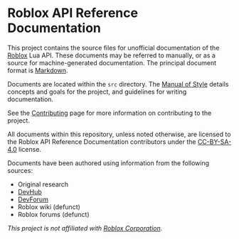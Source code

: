 # Roblox API Reference Documentation
This project contains the source files for unofficial documentation of the
[Roblox][roblox] Lua API. These documents may be referred to manually, or as a
source for machine-generated documentation. The principal document format is
[Markdown][markdown].

Documents are located within the `src` directory. The [Manual of Style][mos]
details concepts and goals for the project, and guidelines for writing
documentation.

See the [Contributing][contrib] page for more information on contributing to the
project.

All documents within this repository, unless noted otherwise, are licensed to
the Roblox API Reference Documentation contributors under the
[CC-BY-SA-4.0][license] license.

Documents have been authored using information from the following sources:

- Original research
- [DevHub](https://developer.roblox.com/)
- [DevForum](https://devforum.roblox.com/)
- Roblox wiki (defunct)
- Roblox forums (defunct)

*This project is not affiliated with [Roblox Corporation][roblox].*

[roblox]: https://corp.roblox.com/
[markdown]: https://daringfireball.net/projects/markdown/
[license]: LICENSE
[contrib]: CONTRIBUTING.md
[mos]: man/README.md
